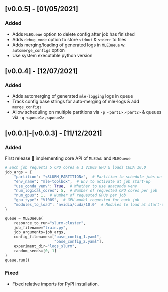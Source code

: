 ## [v0.0.5] - [01/05/2021]

### Added

- Adds `MLEQueue` option to delete config after job has finished
- Adds `debug_mode` option to store `stdout` & `stderr` to files
- Adds merging/loading of generated logs in `MLEQueue` w. `automerge_configs` option
- Use system executable python version

## [v0.0.4] - [12/07/2021]

### Added

- Adds automerging of generated `mle-logging` logs in queue
- Track config base strings for auto-merging of mle-logs & add `merge_configs`
- Allow scheduling on multiple partitions via `-p <part1>,<part2>` & queues via `-q <queue1>,<queue2>`


## [v0.0.1]-[v0.0.3] - [11/12/2021]

### Added

First release 🤗 implementing core API of `MLEJob` and `MLEQueue`

```python
# Each job requests 5 CPU cores & 1 V100S GPU & loads CUDA 10.0
job_args = {
    "partition": "<SLURM_PARTITION>",  # Partition to schedule jobs on
    "env_name": "mle-toolbox",  # Env to activate at job start-up
    "use_conda_venv": True,  # Whether to use anaconda venv
    "num_logical_cores": 5,  # Number of requested CPU cores per job
    "num_gpus": 1,  # Number of requested GPUs per job
    "gpu_type": "V100S",  # GPU model requested for each job
    "modules_to_load": "nvidia/cuda/10.0"  # Modules to load at start-up
}

queue = MLEQueue(
    resource_to_run="slurm-cluster",
    job_filename="train.py",
    job_arguments=job_args,
    config_filenames=["base_config_1.yaml",
                      "base_config_2.yaml"],
    experiment_dir="logs_slurm",
    random_seeds=[0, 1]
)
queue.run()
```

### Fixed

- Fixed relative imports for PyPI installation.

